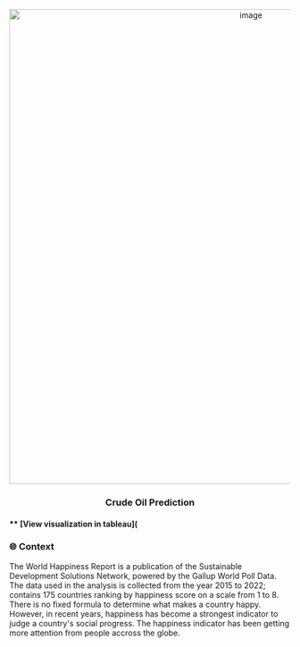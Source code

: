 <div id="header" align="center">
<img width="850" alt="image" src="https://i.ytimg.com/vi/WtLAgUovCIw/maxresdefault.jpg">
</div>

<h3 id="header" align="center">
 Crude Oil Prediction
</h3>


#### ** [View visualization in tableau](

### :globe_with_meridians: Context
The World Happiness Report is a publication of the Sustainable Development Solutions Network, powered by the Gallup World Poll Data. The data used in the analysis is collected from the year 2015 to 2022; contains 175 countries ranking by happiness score on a scale from 1 to 8. There is no fixed formula to determine what makes a country happy. However, in recent years, happiness has become a strongest indicator to judge a country's social progress. The happiness indicator has been getting more attention from people accross the globe. 
